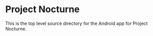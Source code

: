 Project Nocturne
===============

This is the top level source directory for the Android app for Project Nocturne.
